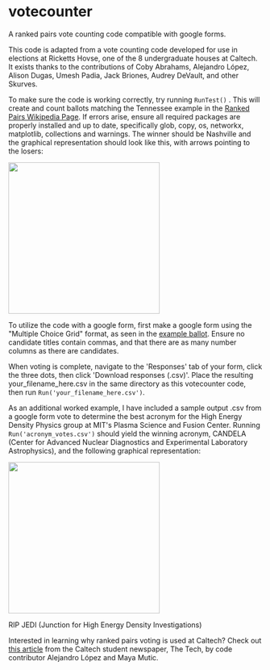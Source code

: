 # votecounter

A ranked pairs vote counting code compatible with google forms.

This code is adapted from a vote counting code developed for use in elections at Ricketts Hovse, one of the 8 undergraduate houses at Caltech.
It exists thanks to the contributions of Coby Abrahams, Alejandro López, Alison Dugas, Umesh Padia, Jack Briones, Audrey DeVault, and other Skurves.

To make sure the code is working correctly, try running `RunTest()` . This will create and count ballots matching the Tennessee example in the [Ranked Pairs Wikipedia Page](https://en.wikipedia.org/wiki/Ranked_pairs). If errors arise, ensure all required packages are properly installed and up to date, specifically glob, copy, os, networkx, matplotlib, collections and warnings. The winner should be Nashville and the graphical representation should look like this, with arrows pointing to the losers: 

<img src="https://github.com/user-attachments/assets/9176093c-790f-47ad-8acf-34d61e32ef54" width="300">


To utilize the code with a google form, first make a google form using the "Multiple Choice Grid" format, as seen in the [example ballot](https://docs.google.com/forms/d/e/1FAIpQLSfqx1SwrUv0cPKBTYrf01hfVWlrvuUeNCWjlGBjRGQR9zXr_Q/viewform?usp=pp_url&entry.1241028677=7&entry.607893604=3&entry.1623747979=2&entry.622707023=8&entry.936978487=6&entry.2121588736=5&entry.1845818087=1&entry.1079487710=4). Ensure no candidate titles contain commas, and that there are as many number columns as there are candidates.

When voting is complete, navigate to the 'Responses' tab of your form, click the three dots, then click 'Download responses (.csv)'. Place the resulting your_filename_here.csv in the same directory as this votecounter code, then run `Run('your_filename_here.csv')`.

As an additional worked example, I have included a sample output .csv from a google form vote to determine the best acronym for the High Energy Density Physics group at MIT's Plasma Science and Fusion Center. Running `Run('acronym_votes.csv')` should yield the winning acronym, CANDELA (Center for Advanced Nuclear Diagnostics and Experimental Laboratory Astrophysics), and the following graphical representation:

<img src="https://github.com/user-attachments/assets/f559cb32-cea2-43e4-af66-ca6f0ef7c579" width="300">


RIP JEDI (Junction for High Energy Density Investigations)

Interested in learning why ranked pairs voting is used at Caltech? Check out [this article](https://tech.caltech.edu/2024/04/26/ranked-pairs-voting/) from the Caltech student newspaper, The Tech, by code contributor Alejandro López and Maya Mutic.

